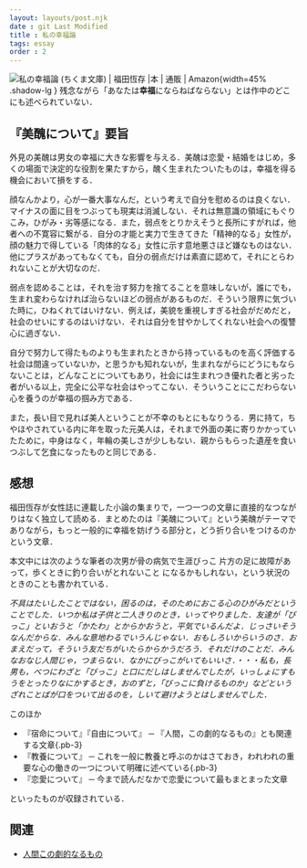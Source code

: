 ```yaml
---
layout: layouts/post.njk
date : git Last Modified 
title : 私の幸福論
tags: essay 
order : 2
---
```


<span class="marginnote img-holder pb-10" >![私の幸福論 (ちくま文庫) | 福田恆存 |本 | 通販 | Amazon](https://m.media-amazon.com/images/I/514KJPNX3XL.jpg){width=45% .shadow-lg } <span class="w-2/4 pt-3">残念ながら「あなたは**幸福**にならねばならない」とは作中のどこにも述べられていない．</span></span>

## 『美醜について』要旨

外見の美醜は男女の幸福に大きな影響を与える．美醜は恋愛・結婚をはじめ，多くの場面で決定的な役割を果たすから，醜く生まれたついたものは，幸福を得る機会において損をする．

顔なんかより，心が一番大事なんだ，という考えで自分を慰めるのは良くない．マイナスの面に目をつぶっても現実は消滅しない．それは無意識の領域にもぐりこみ，ひがみ・劣等感になる．また，弱点をとりかえそうと長所にすがれば，他者への不寛容に繋がる．自分の才能と実力で生きてきた「精神的なる」女性が，顔の魅力で得している「肉体的なる」女性に示す意地悪さほど嫌なものはない．他にプラスがあってもなくても，自分の弱点だけは素直に認めて，それにとらわれないことが大切なのだ．

弱点を認めることは，それを治す努力を捨てることを意味しないが，誰にでも，生まれ変わらなければ治らないほどの弱点があるものだ．そういう限界に気づいた時に，ひねくれてはいけない．例えば，美貌を重視しすぎる社会がだめだと，社会のせいにするのはいけない．それは自分を甘やかしてくれない社会への復讐心に過ぎない．

自分で努力して得たものよりも生まれたときから持っているものを高く評価する社会は間違っていないか，と思うかも知れないが，生まれながらにどうにもならないことは，どんなことについてもあり，社会には生まれつき優れた者と劣った者がいる以上，完全に公平な社会はやってこない．そういうことにこだわらない心を養うのが幸福の掴み方である．

また，長い目で見れば美人ということが不幸のもとにもなりうる．男に持て，ちやほやされている内に年を取った元美人は，それまで外面の美に寄りかかっていたために，中身はなく，年輪の美しさが少しもない．親からもらった遺産を食いつぶして乞食になったものと同じである．

## 感想

福田恆存が女性誌に連載した小論の集まりで，一つ一つの文章に直接的なつながりはなく独立して読める．まとめたのは『美醜について』という美醜がテーマでありながら，もっと一般的に幸福を妨げうる部分と，どう折り合いをつけるのかという文章．

本文中には次のような筆者の次男が骨の病気で生涯びっこ <span class="sidenote-number"></span><span class="sidenote">片方の足に故障があって，歩くときに釣り合いがとれないこと</span> になるかもしれない，という状況のときのことも書かれている．

*不具はたいしたことではない，困るのは，そのためにおこる心のひがみだということでした．いつか私は子供と二人きりのとき，いってやりました．友達が「びっこ」といおうと「かたわ」とからかおうと，平気でいるんだよ．じっさいそうなんだからな．みんな意地わるでいうんじゃない．おもしろいからいうのさ．おまえだって，そういう友だちがいたらからかうだろう．それだけのことだ．みんなおなじ人間じゃ，つまらない．なかにびっこがいてもいいさ．・・・私も，長男も，べつにわざと「びっこ」と口にだしはしませんでしたが，いっしょにすもうをとったりなにかするとき，おのずと，「びっこに負けるものか」などというざれことばが口をついて出るのを，しいて避けようとはしませんでした．*

このほか

- 『宿命について』『自由について』
─ 『人間，この劇的なるもの』とも関連する文章{.pb-3}
- 『教養について』
─ これを一般に教養と呼ぶのかはさておき，われわれの重要な心の働きの一つについて明確に述べている{.pb-3}
- 『恋愛について』
─ 今まで読んだなかで恋愛について最もまとまった文章

といったものが収録されている．


## 関連

- [人間この劇的なるもの](/posts/essay/人間この劇的なるもの)